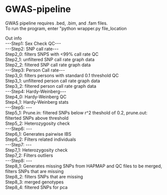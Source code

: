# GWAS-pipeline
GWAS pipeline requires .bed, .bim, and .fam files.   
To run the program, enter "python wrapper.py file_location

Out info  
---Step1: Sex Check QC---  
---Step2: SNP call rate---  
Step2_0: filters SNPS with <99% call rate QC  
Step2_1: unfiltered SNP call rate graph data  
Step2_2: filtered SNP call rate graph data  
---Step3: Person Call rate---  
Step3_0: filters persons with standard 0.1 threshold QC  
Step3_1: unfiltered person call rate graph data  
Step3_2: filtered person call rate graph data  
---Step4: Hardy-Weinberg---  
Step4_0: Hardy-Weinberg QC  
Step4_1: Hardy-Weinberg stats  
---Step5: ---  
Step5_1: Prune.in: filtered SNPs below r^2 theshold of 0.2, prune.out: filterted SNPs above threshold    
Step5_2: Heterozygosity check   
---Step6: ---  
Step6_1: Generates pairwise IBS  
Step6_2: Filters related individuals  
---Step7: ---  
Step7_1: Heterozygosity check      
Step7_2: Filters outliers      
---Step8: ---  
Step8_1: Generates missing SNPs from HAPMAP and QC files to be merged, filters SNPs that are missing     
Step8_2: filters SNPs that are missing   
Step8_3: merged genotypes  
Step8_4: filtered SNPs for pca 
